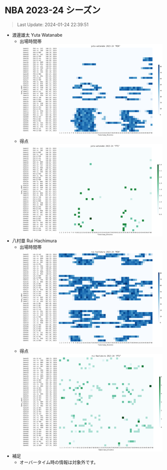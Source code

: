 
# NBA 2023-24 シーズン
> Last Update: 2024-01-24 22:39:51

- 渡邊雄太 Yuta Watanabe
  - 出場時間帯
  ![image.png](images/yuta-watanabe_2023-24_MIN.png)
  - 得点
  ![image.png](images/yuta-watanabe_2023-24_PTS.png)
- 八村塁 Rui Hachimura
  - 出場時間帯
  ![image.png](images/rui-hachimura_2023-24_MIN.png)
  - 得点
  ![image.png](images/rui-hachimura_2023-24_PTS.png)
- 補足
  - オーバータイム時の情報は対象外です。